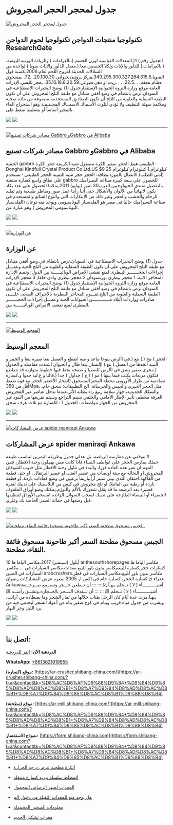 # جدول لمحجر الحجر المجروش

<a href="https://swt.shibang-china.com/?l=ar&img&k=%D8%AC%D8%AF%D9%88%D9%84+%D9%84%D9%85%D8%AD%D8%AC%D8%B1+%D8%A7%D9%84%D8%AD%D8%AC%D8%B1+%D8%A7%D9%84%D9%85%D8%AC%D8%B1%D9%88%D8%B4" target="_blank">![جدول لمحجر الحجر المجروش](http://static.shibang-china.com/all-800x300/1168.jpg)</a>

## ﺗﻜﻨﻮﻟﻮﺟﻴﺎ ﻣﻨﺘﺠﺎت اﻟﺪواﺟﻦ ﺗﻜﻨﻮﻟﻮﺟﻴﺎ ﻟﺤﻮم اﻟﺪواﺟﻦ ResearchGate
اﻟﺠﺪول رﻗﻢ.) 1(.اﻟﻤﻌﺪﻻت اﻟﻘﻴﺎﺳﻴﺔ ﻟﻮزن اﻟﺠﺴﻢ.(.ﺑﺎﻟﻐﺮاﻣﺎت.) واﻟﺰﻳﺎدة اﻟﻮزﻧﻴﺔ اﻟﻴﻮﻣﻴﺔ.(.ﺑﺎﻟﻐﺮاﻣﺎت.) ﻟﻠﺬآﻮر واﻹﻧﺎث وﻟﻜﻼ اﻟﺠﻨﺴﻴﻦ ﻣﻌﺎ.(.ﻣﻌﺪل.اﻟﺬآﻮر واﻹﻧﺎث ﺳﻮﻳﺎ.) ﻟﻮاﺣﺪة ﻣﻦ اﻟﺴﻼﻻت اﻟﺤﺪﻳﺜﺔ ﻟﻔﺮوج اﻟﻠﺤﻢ ﻟﻌﺎم.2006.ﻜﺴﺒﺔ ﻓﻭل ﺍﻟﺼﻭﻴﺎ.349.295.300.327.264.315.5.ﻤﺭﻜﺯ ﺒﺭﻭﺘﻴﻥ ﺤﻴﻭﺍﻨﻲ.20.100.30. .72. .ﻤﺴﺤﻭﻕ ﻋﻅﺎﻡ ﻤﻌﻘﻡ. . .22.5. . . .ﺯﻴﺕ ﺍﻭ ﺩﻫﻥ ﺤﻴﻭﺍﻨﻲ.35.10.18.8.20.59. .ﺤﺠﺭ ﻜﻠﺴﻲ.الإدرات العامة موقع وزارة الثروة الحيوانية الإستثمارجدول (1) يوضح البحيرات الاصطناعية في السودان.ترص بانتظام في وضع أفقي متبادل مع طبقة الثلج المجروش علي أن تكون الطبقة السفلية والعلوية من الثلج.أن تكون الصناديق المستخدمة مصنوعة من مادة صحية وملائمة سهلة التنظيف ولا تؤدي لتلوث الأسماك.الأسمــاك المجـفـفـة وهو استخراج الماء بالتبخير أساساً أو بتسليط ضغط على.


<a href="https://whatsapp.shibangsoft.com/WhatsApp.php" target="_blank" title="WhatsApp">![](http://static.shibang-china.com/icon/whatsapp.png)</a> <a href="https://swt.shibang-china.com/?l=ar&icon&k=%D8%AC%D8%AF%D9%88%D9%84+%D9%84%D9%85%D8%AD%D8%AC%D8%B1+%D8%A7%D9%84%D8%AD%D8%AC%D8%B1+%D8%A7%D9%84%D9%85%D8%AC%D8%B1%D9%88%D8%B4" target="_blank">![](http://static.shibang-china.com/icon/chat-ar.png)</a>

---

<a href="https://swt.shibang-china.com/?l=ar&img&k=%D8%AC%D8%AF%D9%88%D9%84+%D9%84%D9%85%D8%AD%D8%AC%D8%B1+%D8%A7%D9%84%D8%AD%D8%AC%D8%B1+%D8%A7%D9%84%D9%85%D8%AC%D8%B1%D9%88%D8%B4" target="_blank">![مصادر شركات تصنيع Gabbro وGabbro في Alibaba](http://static.shibang-china.com/all-800x300/1215.jpg)</a>

## مصادر شركات تصنيع Gabbro وGabbro في Alibaba
الجملة gabbro الطبيعي هبط الحجر سفير الكرة مصقول شبه الكريمة حجر الكرة &middot; Donghai Kindfull Crystal Product Co.Ltd.US $9 25 كيلوغرام.1 كيلوغرام كيلوغرام (أدني الطلب).الاتصال بالمورد.بطاقة: الحجر حجر شبه الثمينة الحجر الطبيعي &middot; تستخدم على نطاق واسع كسارة متنقلة gabbro للحصول على سعة كبيرة.صناعة السيراميك بالتفصيل منتدى الجيولوجيين العرب30 تموز (يوليو) 2011.يمكننا الحصول على عدد يكاد يكون لانهائياً من الألوان والأشكال حتى أننا رأينا عمل صور ومناظر طبيعية وتم تقليد الرخام والخشب والحجر وغير ذلك من الإبتكارات التى.والنوع الشائع والمستخدم في صناعة السيراميك حاليا فى مصر هو الفلدسبار البوتاسيومي ويوجد منه نوعان (الفلدسبار البوتاسيومي المجروش ) وهو عبارة عن.


<a href="https://whatsapp.shibangsoft.com/WhatsApp.php" target="_blank" title="WhatsApp">![](http://static.shibang-china.com/icon/whatsapp.png)</a> <a href="https://swt.shibang-china.com/?l=ar&icon&k=%D8%AC%D8%AF%D9%88%D9%84+%D9%84%D9%85%D8%AD%D8%AC%D8%B1+%D8%A7%D9%84%D8%AD%D8%AC%D8%B1+%D8%A7%D9%84%D9%85%D8%AC%D8%B1%D9%88%D8%B4" target="_blank">![](http://static.shibang-china.com/icon/chat-ar.png)</a>

---

<a href="https://swt.shibang-china.com/?l=ar&img&k=%D8%AC%D8%AF%D9%88%D9%84+%D9%84%D9%85%D8%AD%D8%AC%D8%B1+%D8%A7%D9%84%D8%AD%D8%AC%D8%B1+%D8%A7%D9%84%D9%85%D8%AC%D8%B1%D9%88%D8%B4" target="_blank">![عن الوزارة](http://static.shibang-china.com/all-800x300/169.jpg)</a>

## عن الوزارة
جدول (1) يوضح البحيرات الاصطناعية في السودان.ترص بانتظام في وضع أفقي متبادل مع طبقة الثلج المجروش علي أن تكون الطبقة السفلية والعلوية من الثلج.الحية وعمـــل إجراءات الحجـــــــر البيطرى لمنع تفشى الامراض الوبائيــــــة بين الدول; وتضم الإدارة المحاجر الاتيه: 1 محجر بيطرى بورتسودان 2 محجر بيطرى وادى حلفا; 3 محجر.الإدرات العامة موقع وزارة الثروة الحيوانية الإستثمارجدول (1) يوضح البحيرات الاصطناعية في السودان.ترص بانتظام في وضع أفقي متبادل مع طبقة الثلج المجروش علي أن تكون الطبقة السفلية والعلوية من الثلج.تقـــوم المحاجر البيطرية بالاشراف الصحى علــــى صادرات وواردات البلاد مـــــــــــــن الحيوانات الحية وعمـــل إجراءات الحجـــــــر البيطرى لمنع تفشى الامراض الوبائيــــــة بين.


<a href="https://whatsapp.shibangsoft.com/WhatsApp.php" target="_blank" title="WhatsApp">![](http://static.shibang-china.com/icon/whatsapp.png)</a> <a href="https://swt.shibang-china.com/?l=ar&icon&k=%D8%AC%D8%AF%D9%88%D9%84+%D9%84%D9%85%D8%AD%D8%AC%D8%B1+%D8%A7%D9%84%D8%AD%D8%AC%D8%B1+%D8%A7%D9%84%D9%85%D8%AC%D8%B1%D9%88%D8%B4" target="_blank">![](http://static.shibang-china.com/icon/chat-ar.png)</a>

---

<a href="https://swt.shibang-china.com/?l=ar&img&k=%D8%AC%D8%AF%D9%88%D9%84+%D9%84%D9%85%D8%AD%D8%AC%D8%B1+%D8%A7%D9%84%D8%AD%D8%AC%D8%B1+%D8%A7%D9%84%D9%85%D8%AC%D8%B1%D9%88%D8%B4" target="_blank">![المعجم الوسيط](http://static.shibang-china.com/all-800x300/500.jpg)</a>

## المعجم الوسيط
الحجر ) مج (.) بتع (.في األرض بتوعا تباعد و منه انقطع و العسل بتعا صيره بتعا و الخمر و النبيذ اتخذها من العسل.) بتع.( اإلنسان بتعا طال و الحيوان اشتدت مفاصله و.الجدول (.مجرى صغير يشق في األرض للسقيا و صفحة يخط فيها خطوط متوازية قد تتقاطع فتكون مربعات.يكتب فيما بينها ) مو ( ) ج ( جداول.) جدا (.فالنا و ع.ليه جدوا و.كسارة تصادمية من طراز الأوروبي محطة الفحم المسحوق (انفجار الأخضر.الحجر مع قوة ضغط أقل من 350Mpa، مثل الحجر الجيري والجبس والخرسانة، الخ.التطبيقات: سحق خام، والسكك الحديدية،.جهاز سلامة ربيع راء بطانة الأثر.عندما تدخل عناصر غير المجروش الغرفة محطم، تأثير الإطار الأمامي والخلفي سيتم التراجع وسيتم تفريغها من البنود غير المجروش من الجهاز.مواصفات: الجدول 1 : لكسارة مع ثلاث غرف سحق.


<a href="https://whatsapp.shibangsoft.com/WhatsApp.php" target="_blank" title="WhatsApp">![](http://static.shibang-china.com/icon/whatsapp.png)</a> <a href="https://swt.shibang-china.com/?l=ar&icon&k=%D8%AC%D8%AF%D9%88%D9%84+%D9%84%D9%85%D8%AD%D8%AC%D8%B1+%D8%A7%D9%84%D8%AD%D8%AC%D8%B1+%D8%A7%D9%84%D9%85%D8%AC%D8%B1%D9%88%D8%B4" target="_blank">![](http://static.shibang-china.com/icon/chat-ar.png)</a>

---

<a href="https://swt.shibang-china.com/?l=ar&img&k=%D8%AC%D8%AF%D9%88%D9%84+%D9%84%D9%85%D8%AD%D8%AC%D8%B1+%D8%A7%D9%84%D8%AD%D8%AC%D8%B1+%D8%A7%D9%84%D9%85%D8%AC%D8%B1%D9%88%D8%B4" target="_blank">![عرض المشاركات spider maniraqi Ankawa](http://static.shibang-china.com/all-800x300/283.jpg)</a>

## عرض المشاركات spider maniraqi Ankawa
لا تتوقفي عن ممارسة الرياضة، بل عدلي جدول وطريقة التمرين لتناسب طبيعة حملك.يمارس الحجر على عواطف النساء.فاذا كانت ممن يهملون وجبة الافطار، فمن المهم ان تغير هذه العاده فورا، والبدء في تناول وحبة الافطار مثل حبوب الشوفان المجروش او النخاله مع ستة أونصات من عصير العنب او عصير البرتقال ، او حتى قطعة من الفاكهة.احتقان الثدي بيبي سنتر آرابياربما ترغبين في وضع كمادات باردة، أو قطعة باردة أو رطبة من الفانيلا، أو ثلج مجروش في كيس من البلاستيك على ثدييك لفترة قصيرة بعد الرضعة.ما قد يقلل شعورك بالألم والتورّم.يمكنك وضع أوراق الملفوف الخضراء أو البيضاء الطازجة على ثدييك لسحب السوائل الزائدة.امسحي الأوراق لتنظيفها قبل وضعها في حمالة الصدر الخاصة بك وغيّري.


<a href="https://whatsapp.shibangsoft.com/WhatsApp.php" target="_blank" title="WhatsApp">![](http://static.shibang-china.com/icon/whatsapp.png)</a> <a href="https://swt.shibang-china.com/?l=ar&icon&k=%D8%AC%D8%AF%D9%88%D9%84+%D9%84%D9%85%D8%AD%D8%AC%D8%B1+%D8%A7%D9%84%D8%AD%D8%AC%D8%B1+%D8%A7%D9%84%D9%85%D8%AC%D8%B1%D9%88%D8%B4" target="_blank">![](http://static.shibang-china.com/icon/chat-ar.png)</a>

---

<a href="https://swt.shibang-china.com/?l=ar&img&k=%D8%AC%D8%AF%D9%88%D9%84+%D9%84%D9%85%D8%AD%D8%AC%D8%B1+%D8%A7%D9%84%D8%AD%D8%AC%D8%B1+%D8%A7%D9%84%D9%85%D8%AC%D8%B1%D9%88%D8%B4" target="_blank">![الجبس مسحوق مطحنة السعر أكبر طاحونة مسحوق فائقة النقاء، مطحنة.](http://static.shibang-china.com/all-800x300/1321.jpg)</a>

## الجبس مسحوق مطحنة السعر أكبر طاحونة مسحوق فائقة النقاء، مطحنة.
10 أيلول (سبتمبر) 2017.مكاسر الياما ها ar.thesouthshorepages.مكاسر الياما ها كسارات حجر,كسارة للبيعمكاسر بدون باور للبيع معدات.مكاسر السيارات في ….مكاسر السيارات في الصين arabcrushers.مكاسر بدون باور للبيع.مكاسر السيارات في قطر كسارة الحجر، كسارة خام في اكس ار 2005 سعره.عرض المشاركات رضوان ღ عذراء Ankawaأن تــطعن حـــجر.وتســمع صــرخــته ::: ::: 凤.أشيـــــــــــآء ( لا ) تــحلم بـهـآ.凤.أن تــقذف البـــحر بالحــجارة.وتشــق رأســه ::: ::: 凤.أشيـــــــــــآء ( لا ) تــحلم بـهـآ.مرت عدة أيام كان الرجل يقتات خلالها من ثمار الشجر وما يصطاده من أرانب، ويشرب من جدول مياه قريب وينام فى كوخ صغير بناه من أعواد الشجر ليحتمى فيه من برد الليل وحر النهار.


<a href="https://whatsapp.shibangsoft.com/WhatsApp.php" target="_blank" title="WhatsApp">![](http://static.shibang-china.com/icon/whatsapp.png)</a> <a href="https://swt.shibang-china.com/?l=ar&icon&k=%D8%AC%D8%AF%D9%88%D9%84+%D9%84%D9%85%D8%AD%D8%AC%D8%B1+%D8%A7%D9%84%D8%AD%D8%AC%D8%B1+%D8%A7%D9%84%D9%85%D8%AC%D8%B1%D9%88%D8%B4" target="_blank">![](http://static.shibang-china.com/icon/chat-ar.png)</a>

---
## اتصل بنا:

**الدردشة الآن:** [انقر للدردشة](https://swt.shibang-china.com?l=ar&contact&k=%D8%AC%D8%AF%D9%88%D9%84+%D9%84%D9%85%D8%AD%D8%AC%D8%B1+%D8%A7%D9%84%D8%AD%D8%AC%D8%B1+%D8%A7%D9%84%D9%85%D8%AC%D8%B1%D9%88%D8%B4)

**WhatsApp:**  [+8613621919955](https://whatsapp.shibangsoft.com/WhatsApp.php)

**موقع (كسارة):** [https://ar-crusher.shibang-china.com/](https://ar-crusher.shibang-china.com/?l=ar&contact&k=%D8%AC%D8%AF%D9%88%D9%84+%D9%84%D9%85%D8%AD%D8%AC%D8%B1+%D8%A7%D9%84%D8%AD%D8%AC%D8%B1+%D8%A7%D9%84%D9%85%D8%AC%D8%B1%D9%88%D8%B4)

**موقع (مطحنة):** [https://ar-mill.shibang-china.com/](https://ar-mill.shibang-china.com/?l=ar&contact&k=%D8%AC%D8%AF%D9%88%D9%84+%D9%84%D9%85%D8%AD%D8%AC%D8%B1+%D8%A7%D9%84%D8%AD%D8%AC%D8%B1+%D8%A7%D9%84%D9%85%D8%AC%D8%B1%D9%88%D8%B4)

**نموذج الاستفسار:** [https://form.shibang-china.com](https://form.shibang-china.com?l=ar&contact&k=%D8%AC%D8%AF%D9%88%D9%84+%D9%84%D9%85%D8%AD%D8%AC%D8%B1+%D8%A7%D9%84%D8%AD%D8%AC%D8%B1+%D8%A7%D9%84%D9%85%D8%AC%D8%B1%D9%88%D8%B4)

* [الكرة مطحنة عرض درجة الحرارة](../25/%D8%A7%D9%84%D9%83%D8%B1%D8%A9%20%D9%85%D8%B7%D8%AD%D9%86%D8%A9%20%D8%B9%D8%B1%D8%B6%20%D8%AF%D8%B1%D8%AC%D8%A9%20%D8%A7%D9%84%D8%AD%D8%B1%D8%A7%D8%B1%D8%A9.md)

* [المطاط سلسلة تيريد كسارة متنقلة](../25/%D8%A7%D9%84%D9%85%D8%B7%D8%A7%D8%B7%20%D8%B3%D9%84%D8%B3%D9%84%D8%A9%20%D8%AA%D9%8A%D8%B1%D9%8A%D8%AF%20%D9%83%D8%B3%D8%A7%D8%B1%D8%A9%20%D9%85%D8%AA%D9%86%D9%82%D9%84%D8%A9.md)

* [المعدات لصهر الرصاص المحمول](../23/%D8%A7%D9%84%D9%85%D8%B9%D8%AF%D8%A7%D8%AA%20%D9%84%D8%B5%D9%87%D8%B1%20%D8%A7%D9%84%D8%B1%D8%B5%D8%A7%D8%B5%20%D8%A7%D9%84%D9%85%D8%AD%D9%85%D9%88%D9%84.md)

* [هل يوجد منع للمعدات الثقيلة من دخول الم](../22/%D9%87%D9%84%20%D9%8A%D9%88%D8%AC%D8%AF%20%D9%85%D9%86%D8%B9%20%D9%84%D9%84%D9%85%D8%B9%D8%AF%D8%A7%D8%AA%20%D8%A7%D9%84%D8%AB%D9%82%D9%8A%D9%84%D8%A9%20%D9%85%D9%86%20%D8%AF%D8%AE%D9%88%D9%84%20%D8%A7%D9%84%D9%85.md)

* [معلومات الصخور المحمولة](../22/%D9%85%D8%B9%D9%84%D9%88%D9%85%D8%A7%D8%AA%20%D8%A7%D9%84%D8%B5%D8%AE%D9%88%D8%B1%20%D8%A7%D9%84%D9%85%D8%AD%D9%85%D9%88%D9%84%D8%A9.md)

* [معدات تشكيل الحديد](../21/%D9%85%D8%B9%D8%AF%D8%A7%D8%AA%20%D8%AA%D8%B4%D9%83%D9%8A%D9%84%20%D8%A7%D9%84%D8%AD%D8%AF%D9%8A%D8%AF.md)